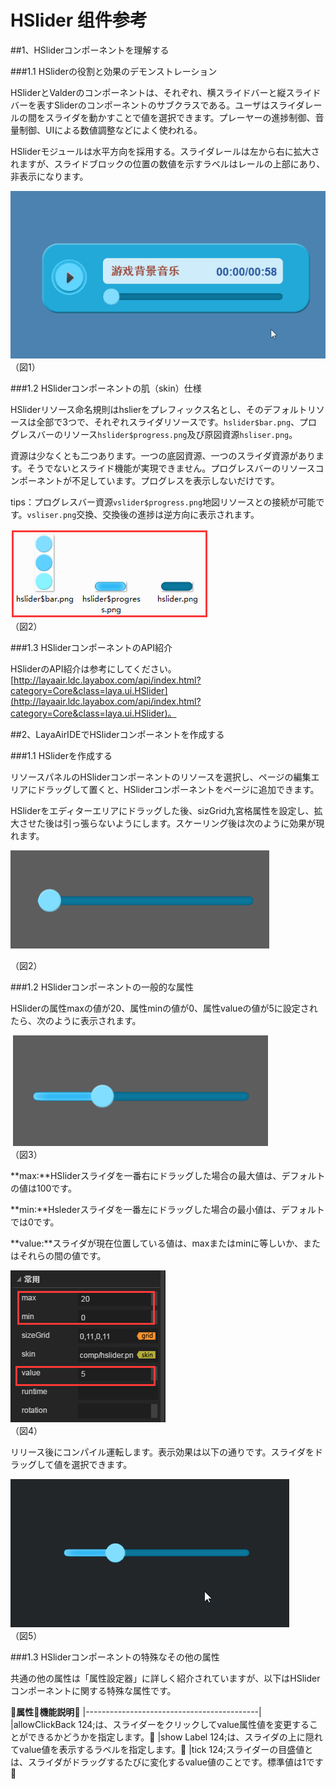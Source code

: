 # HSlider 组件参考



##1、HSliderコンポーネントを理解する

###1.1 HSliderの役割と効果のデモンストレーション

HSliderとValderのコンポーネントは、それぞれ、横スライドバーと縦スライドバーを表すSliderのコンポーネントのサブクラスである。ユーザはスライダレールの間をスライダを動かすことで値を選択できます。プレーヤーの進捗制御、音量制御、UIによる数値調整などによく使われる。

HSliderモジュールは水平方向を採用する。スライダレールは左から右に拡大されますが、スライドブロックの位置の数値を示すラベルはレールの上部にあり、非表示になります。

​![图片1.gif](img/1.gif)<br/>
（図1）



###1.2 HSliderコンポーネントの肌（skin）仕様

HSliderリソース命名規則はhslierをプレフィックス名とし、そのデフォルトリソースは全部で3つで、それぞれスライダリソースです。`hslider$bar.png`、プログレスバーのリソース`hslider$progress.png`及び原図資源`hsliser.png`。

資源は少なくとも二つあります。一つの底図資源、一つのスライダ資源があります。そうでないとスライド機能が実現できません。プログレスバーのリソースコンポーネントが不足しています。プログレスを表示しないだけです。

tips：プログレスバー資源`vslider$progress.png`地図リソースとの接続が可能です。`vsliser.png`交換、交換後の進捗は逆方向に表示されます。

![图片0.png](img/1.png)<br/>
（図2）



###1.3 HSliderコンポーネントのAPI紹介

HSliderのAPI紹介は参考にしてください。[http://layaair.ldc.layabox.com/api/index.html?category=Core&class=laya.ui.HSlider](http://layaair.ldc.layabox.com/api/index.html?category=Core&class=laya.ui.HSlider)。



##2、LayaAirIDEでHSliderコンポーネントを作成する

###1.1 HSliderを作成する

リソースパネルのHSliderコンポーネントのリソースを選択し、ページの編集エリアにドラッグして置くと、HSliderコンポーネントをページに追加できます。

HSliderをエディターエリアにドラッグした後、sizGrid九宮格属性を設定し、拡大させた後は引っ張らないようにします。スケーリング後は次のように効果が現れます。

​![图片2.png](img/2.png)<br/>

（図2）

###1.2 HSliderコンポーネントの一般的な属性

HSliderの属性maxの値が20、属性minの値が0、属性valueの値が5に設定されたら、次のように表示されます。



​        ![图片3.png](img/3.png)<br/>
（図3）

**max:**HSliderスライダを一番右にドラッグした場合の最大値は、デフォルトの値は100です。

**min:**Hslederスライダを一番左にドラッグした場合の最小値は、デフォルトでは0です。

**value:**スライダが現在位置している値は、maxまたはminに等しいか、またはそれらの間の値です。

​![图片4.png](img/4.png)<br/>
（図4）

リリース後にコンパイル運転します。表示効果は以下の通りです。スライダをドラッグして値を選択できます。

​![图片5.gif](img/5.gif)<br/>
（図5）



###1.3 HSliderコンポーネントの特殊なその他の属性

共通の他の属性は「属性設定器」に詳しく紹介されていますが、以下はHSliderコンポーネントに関する特殊な属性です。

𞓜**属性**𞓜**機能説明**𞓜
|-------------------------------------------|
|allowClickBack 124;は、スライダーをクリックしてvalue属性値を変更することができるかどうかを指定します。𞓜
|show Label 124;は、スライダの上に隠れてvalue値を表示するラベルを指定します。𞓜
|tick 124;スライダーの目盛値とは、スライダがドラッグするたびに変化するvalue値のことです。標準値は1です𞓜


 

